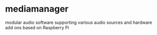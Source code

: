 # mediamanager
modular audio software supporting various audio sources and hardware add ons based on Raspberry Pi   
